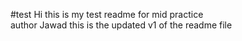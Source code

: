 #test
Hi this is my test readme for mid practice
<br>
author
Jawad
this is the updated v1 of the readme file
